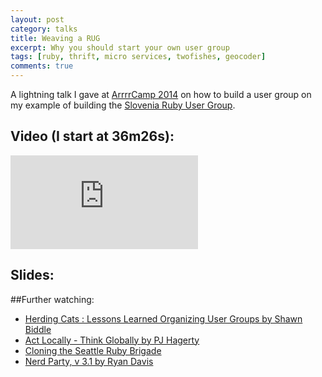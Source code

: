 ```yaml
---
layout: post
category: talks
title: Weaving a RUG
excerpt: Why you should start your own user group
tags: [ruby, thrift, micro services, twofishes, geocoder]
comments: true
---
```


A lightning talk I gave at [ArrrrCamp 2014](http://2014.arrrrcamp.be/) on how to build a user group on my example of building the [Slovenia Ruby User Group](http://www.rug.si/).

## Video (I start at 36m26s):

<iframe src="https://www.youtube.com/embed/RPMX_o5Y1tg?start=2186" frameborder="0" allowfullscreen></iframe>

## Slides:

<script async class="speakerdeck-embed" data-id="536e6090305d013297af32228b43df58" src="//speakerdeck.com/assets/embed.js"></script>

##Further watching:

- [Herding Cats : Lessons Learned Organizing User Groups by Shawn Biddle](http://www.youtube.com/watch?v=IisHwQb9sQU)
- [Act Locally - Think Globally by PJ Hagerty](http://www.youtube.com/watch?v=O8IzXwNDtqA)
- [Cloning the Seattle Ruby Brigade](http://www.youtube.com/watch?v=MJsoYPJOMOU)
- [Nerd Party, v 3.1 by Ryan Davis](http://www.youtube.com/watch?v=AK-gVWh_vZ8)
